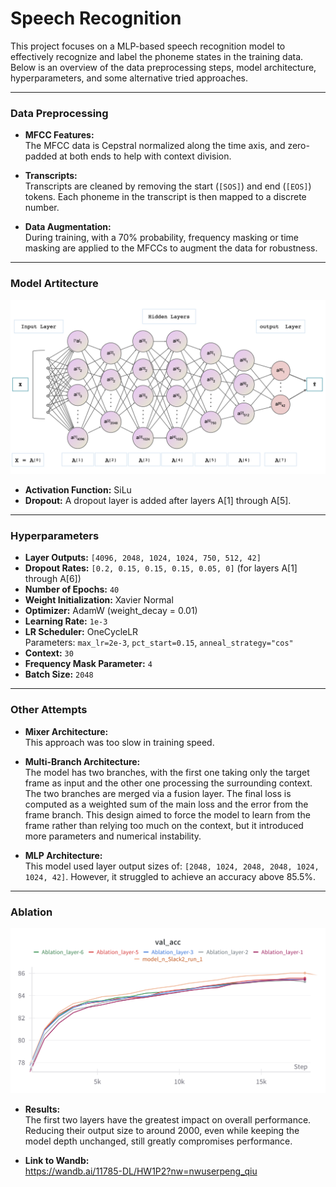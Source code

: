 # Speech Recognition 

This project focuses on a MLP-based speech recognition model to effectively recognize and label the phoneme states in the training data. Below is an overview of the data preprocessing steps, model architecture, hyperparameters, and some alternative tried approaches.

---

### Data Preprocessing
- **MFCC Features:**    
The MFCC data is Cepstral normalized along the time axis, and zero-padded at both ends to help with context division.

- **Transcripts:**  
Transcripts are cleaned by removing the start (`[SOS]`) and end (`[EOS]`) tokens. Each phoneme in the transcript is then mapped to a discrete number.

- **Data Augmentation:**  
 During training, with a 70% probability, frequency masking or time masking are applied to the MFCCs to augment the data for robustness. 

---

### Model Artitecture
<img src="figs/architecture.png" alt="model archeitecture" width="600"/>

- **Activation Function:** SiLu  
- **Dropout:** A dropout layer is added after layers A[1] through A[5].

---

### Hyperparameters
- **Layer Outputs:** `[4096, 2048, 1024, 1024, 750, 512, 42]`     
- **Dropout Rates:** `[0.2, 0.15, 0.15, 0.15, 0.05, 0]` (for layers A[1] through A[6])    
- **Number of Epochs:** `40`  
- **Weight Initialization:** Xavier Normal   
- **Optimizer:** AdamW (weight_decay = 0.01)  
- **Learning Rate:** `1e-3`  
- **LR Scheduler:** OneCycleLR  
  Parameters: `max_lr=2e-3`, `pct_start=0.15`, `anneal_strategy="cos"`  
- **Context:** `30` 
- **Frequency Mask Parameter:** `4`
- **Batch Size:** `2048`

---

### Other Attempts 
- **Mixer Architecture:**  
  This approach was too slow in training speed.
- **Multi-Branch Architecture:**  
The model has two branches, with the first one taking only the target frame as input and the other one processing the surrounding context. The two branches are merged via a fusion layer. The final loss is computed as a weighted sum of the main loss and the error from the frame branch. This design aimed to force the model to learn from the frame rather than relying too much on the context, but it introduced more parameters and numerical instability.

- **MLP Architecture:**   
 This model used layer output sizes of: `[2048, 1024, 2048, 2048, 1024, 1024, 42]`. However, it struggled to achieve an accuracy above 85.5%.

---

### Ablation 
<img src="figs/ablation.png" alt="model ablation" width="600"/>

- **Results:**   
The first two layers have the greatest impact on overall performance. Reducing their output size to around 2000, even while keeping the model depth unchanged, still greatly compromises performance.

- **Link to Wandb:**  
https://wandb.ai/11785-DL/HW1P2?nw=nwuserpeng_qiu

